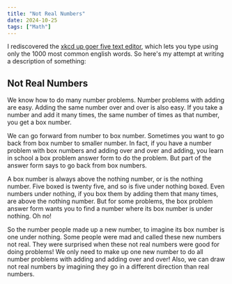 ```yaml
---
title: "Not Real Numbers"
date: 2024-10-25
tags: ["Math"]
---
```


I rediscovered the [xkcd up goer five text editor](https://splasho.com/upgoer5/), which lets you type using only the 1000 most common english words. So here's my attempt at writing a description of something:

## Not Real Numbers

We know how to do many number problems. Number problems with adding are easy. Adding the same number over and over is also easy. If you take a number and add it many times, the same number of times as that number, you get a box number.

We can go forward from number to box number. Sometimes you want to go back from box number to smaller number. In fact, if you have a number problem with box numbers and adding over and over and adding, you learn in school a box problem answer form to do the problem. But part of the answer form says to go back from box numbers.

A box number is always above the nothing number, or is the nothing number. Five boxed is twenty five, and so is five under nothing boxed. Even numbers under nothing, if you box them by adding them that many times, are above the nothing number. 
But for some problems, the box problem answer form wants you to find a number where its box number is under nothing. Oh no!

So the number people made up a new number, to imagine its box number is one under nothing. Some people were mad and called these new numbers not real. They were surprised when these not real numbers were good for doing problems!  We only need to make up one new number to do all number problems with adding and adding over and over! Also, we can draw not real numbers by imagining they go in a different direction than real numbers. 
